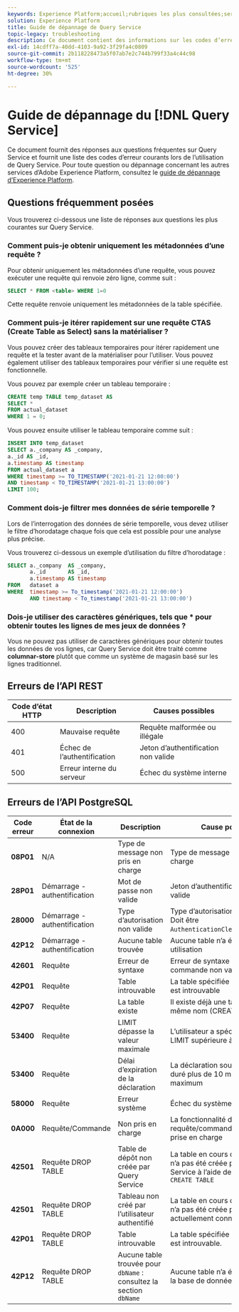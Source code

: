```yaml
---
keywords: Experience Platform;accueil;rubriques les plus consultées;service de requête;Query Service;guide de dépannage;faq;dépannage;
solution: Experience Platform
title: Guide de dépannage de Query Service
topic-legacy: troubleshooting
description: Ce document contient des informations sur les codes d’erreur courants que vous rencontrez et les causes possibles.
exl-id: 14cdff7a-40dd-4103-9a92-3f29fa4c0809
source-git-commit: 2b118228473a5f07ab7e2c744b799f33a4c44c98
workflow-type: tm+mt
source-wordcount: '525'
ht-degree: 30%

---
```


# Guide de dépannage du [!DNL Query Service]

Ce document fournit des réponses aux questions fréquentes sur Query Service et fournit une liste des codes d’erreur courants lors de l’utilisation de Query Service. Pour toute question ou dépannage concernant les autres services d’Adobe Experience Platform, consultez le [guide de dépannage d’Experience Platform](../landing/troubleshooting.md).

## Questions fréquemment posées

Vous trouverez ci-dessous une liste de réponses aux questions les plus courantes sur Query Service.

### Comment puis-je obtenir uniquement les métadonnées d’une requête ?

Pour obtenir uniquement les métadonnées d’une requête, vous pouvez exécuter une requête qui renvoie zéro ligne, comme suit :

```sql
SELECT * FROM <table> WHERE 1=0
```

Cette requête renvoie uniquement les métadonnées de la table spécifiée.

### Comment puis-je itérer rapidement sur une requête CTAS (Create Table as Select) sans la matérialiser ?

Vous pouvez créer des tableaux temporaires pour itérer rapidement une requête et la tester avant de la matérialiser pour l’utiliser. Vous pouvez également utiliser des tableaux temporaires pour vérifier si une requête est fonctionnelle.

Vous pouvez par exemple créer un tableau temporaire :

```sql
CREATE temp TABLE temp_dataset AS
SELECT *
FROM actual_dataset
WHERE 1 = 0;
```

Vous pouvez ensuite utiliser le tableau temporaire comme suit :

```sql
INSERT INTO temp_dataset
SELECT a._company AS _company,
a._id AS _id,
a.timestamp AS timestamp
FROM actual_dataset a
WHERE timestamp >= TO_TIMESTAMP('2021-01-21 12:00:00')
AND timestamp < TO_TIMESTAMP('2021-01-21 13:00:00')
LIMIT 100;
```

### Comment dois-je filtrer mes données de série temporelle ?

Lors de l’interrogation des données de série temporelle, vous devez utiliser le filtre d’horodatage chaque fois que cela est possible pour une analyse plus précise.

Vous trouverez ci-dessous un exemple d’utilisation du filtre d’horodatage :

```sql
SELECT a._company  AS _company,
       a._id       AS _id,
       a.timestamp AS timestamp
FROM   dataset a
WHERE  timestamp >= To_timestamp('2021-01-21 12:00:00')
       AND timestamp < To_timestamp('2021-01-21 13:00:00')
```

### Dois-je utiliser des caractères génériques, tels que * pour obtenir toutes les lignes de mes jeux de données ?

Vous ne pouvez pas utiliser de caractères génériques pour obtenir toutes les données de vos lignes, car Query Service doit être traité comme **columnar-store** plutôt que comme un système de magasin basé sur les lignes traditionnel.

## Erreurs de l’API REST

| Code d’état HTTP | Description | Causes possibles |
| ---------------- | ----------- | --------------- |
| 400 | Mauvaise requête | Requête malformée ou illégale |
| 401 | Échec de l’authentification | Jeton d’authentification non valide |
| 500 | Erreur interne du serveur | Échec du système interne |

## Erreurs de l’API PostgreSQL

| Code erreur | État de la connexion | Description | Cause possible |
| ---------- | ---------------- | ----------- | -------------- |
| **08P01** | N/A | Type de message non pris en charge | Type de message non pris en charge |
| **28P01** | Démarrage - authentification | Mot de passe non valide | Jeton d’authentification non valide |
| **28000** | Démarrage - authentification | Type d’autorisation non valide | Type d’autorisation non valide. Doit être `AuthenticationCleartextPassword`. |
| **42P12** | Démarrage - authentification | Aucune table trouvée | Aucune table n’a été trouvée pour utilisation |
| **42601** | Requête | Erreur de syntaxe | Erreur de syntaxe ou de commande non valide |
| **42P01** | Requête | Table introuvable | La table spécifiée dans la requête est introuvable |
| **42P07** | Requête | La table existe | Il existe déjà une table portant le même nom (CREATE TABLE) |
| **53400** | Requête | LIMIT dépasse la valeur maximale | L’utilisateur a spécifié une clause LIMIT supérieure à 100 000 |
| **53400** | Requête | Délai d’expiration de la déclaration | La déclaration soumise en direct a duré plus de 10 minutes au maximum |
| **58000** | Requête | Erreur système | Échec du système interne |
| **0A000** | Requête/Commande | Non pris en charge | La fonctionnalité de la requête/commande n’est pas prise en charge |
| **42501** | Requête DROP TABLE | Table de dépôt non créée par Query Service | La table en cours de suppression n’a pas été créée par Query Service à l’aide de l’instruction `CREATE TABLE` |
| **42501** | Requête DROP TABLE | Tableau non créé par l’utilisateur authentifié | La table en cours de suppression n’a pas été créée par l’utilisateur actuellement connecté. |
| **42P01** | Requête DROP TABLE | Table introuvable | La table spécifiée dans la requête est introuvable. |
| **42P12** | Requête DROP TABLE | Aucune table trouvée pour `dbName` : consultez la section `dbName` | Aucune table n’a été trouvée dans la base de données actuelle |
